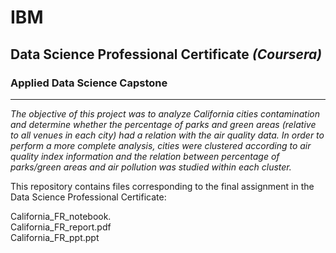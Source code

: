 # IBM 
## Data Science Professional Certificate _(Coursera)_
### Applied Data Science Capstone
_________________________________________

_The objective of this project was to analyze California cities contamination and determine whether the percentage of parks and green areas (relative to all venues in each city) had a relation with the air quality data. In order to perform a more complete analysis, cities were clustered according to air quality index information and the relation between percentage of parks/green areas and air pollution was studied within each cluster._

This repository contains files corresponding to the final assignment in the Data Science Professional Certificate:

California_FR_notebook.  
California_FR_report.pdf  
California_FR_ppt.ppt  
  
